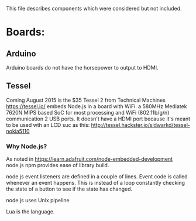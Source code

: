 This file describes components which were considered but not included.

# Boards:
## Arduino
Arduino boards do not have the horsepower to output to HDMI.

## Tessel
Coming August 2015 is the $35 Tessel 2 from Technical Machines https://tessel.io/
embeds Node.js in a board with WiFi.
a 580MHz Mediatek 7620N MIPS based SoC for most processing and WiFi (802.11b/g/n) communication
2 USB ports. It doesn't have a HDMI port because it's meant to be used wth an LCD suc as this:
http://tessel.hackster.io/sidwarkd/tessel-nokia5110

### Why Node.js?
As noted in https://learn.adafruit.com/node-embedded-development
node.js npm provides ease of library build.

node.js event listeners are defined in a couple of lines.
Event code is called whenever an event happens. 
This is instead of a loop constantly checking the state of a button to see if the state has changed.

node.js uses Unix pipeline 

Lua is the language.
